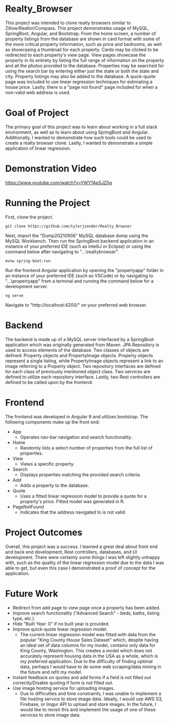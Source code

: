 # Realty_Browser
This project was intended to clone realty browsers similar to Zillow/Realtor/Compass. This project demonstrates usage of MySQL, SpringBoot, Angular, and Bootstrap. From the home screen, a number of property listings from the database are shown in card format with some of the more critical property information, such as price and bedrooms, as well as showcasing a thumbnail for each property. Cards may be clicked to be redirected to each property's view page. View pages showcase the property in its entirety by listing the full range of information on the property and all the photos provided to the database. Properties may be searched for using the search bar by entering either just the state or both the state and city. Property listings may also be added to the database. A quick-quote page was included to use linear regression techniques for estimating a house price. Lastly, there is a "page not found" page included for when a non-valid web address is used.

# Goal of Project
The primary goal of this project was to learn about working in a full stack environment, as well as to learn about using SpringBoot and Angular. Additionally, I wanted to demonstrate how such tools could be used to create a realty browser clone. Lastly, I wanted to demonstrate a simple application of linear regression.

# Demonstration Video
https://www.youtube.com/watch?v=YWY1Ap5JZ0g

# Running the Project
First, clone the project.
```
git clone https://github.com/tylerjzender/Realty_Browser
```
Next, import the "Dump20210906" MySQL database dump using the MySQL Workbench.
Then run the SpringBoot backend application in an instance of your preferred IDE (such as intelliJ or Eclipse) or using the command below after navigating to "...\realtybrowser".
```
mvnw spring-boot:run
```
Run the frontend Angular application by opening the "propertyapp" folder in an instance of your preferred IDE (such as VSCode) or by navigating to "...\propertyapp" from a terminal and running the command below for a development server.
```
ng serve
```
Navigate to "http://localhost:4200/" on your preferred web browser.



# Backend
The backend is made up of a MySQL server interfaced by a SpringBoot application which was originally generated from Maven. JPA Repository is used to access elements of the database. Two classes of objects are defined: Property objects and PropertyImage objects. Property objects represent a single listing, while PropertyImage objects represent a link to an image referring to a Property object. Two repository interfaces are defined for each class of previously mentioned object class. Two services are defined to utilize each repository interface. Lastly, two Rest controllers are defined to be called upon by the frontend.

# Frontend
The frontend was developed in Angular 9 and utilizes bootstrap. The following components make up the front end:
* App
  * Operates nav-bar navigation and search functionality. 
* Home
  * Randomly lists a select number of properties from the full list of properties.
* View
  * Views a specific property.
* Search
  * Displays properties matching the provided search criteria.
* Add
  * Adds a property to the database.
* Quote
  * Uses a fitted linear regression model to provide a quote for a property's price. Fitted model was generated in R.
* PageNotFound
  * Indicates  that the address navigated to is not valid.

# Project Outcomes
Overall, this project was a success. I learned a great deal about front end and back end development, Rest controllers, databases, and UI development. There were certainly some things I was left slightly unhappy with, such as the quality of the linear regression model due to the data I was able to get, but even this case I demonstrated a proof of concept for the application.

# Future Work
* Redirect from add page to view page once a property has been added.
* Improve search functionality ("Advanced Search" - beds, baths, listing type, etc.).
* Hide "Built Year: 0" if no built year is provided.
* Improve quick-quote linear regression model.
  * The current linear regression model was fitted with data from the popular "King County House Sales Dataset" which, despite having an ideal set of data columns for my model, contains only data for King County, Washington. This creates a model which does not accurately represent housing data in the USA as a whole, which is my preferred application. Due to the difficulty of finding optimal data, perhaps I would have to do some web scraping/data mining in the future and refit my model.
* Instant feedback on quotes and add forms if a field is not filled out correctly/Disable quoting if form is not filled out. 
* Use image hosting service for uploading images.
  * Due to difficulties and time constraints, I was unable to implement a file hosting service to store image data. Ideally, I would use AWS S3, Firebase, or Imgur API to upload and store images. In the future, I would like to revisit this and implement the usage of one of these services to store image data.




